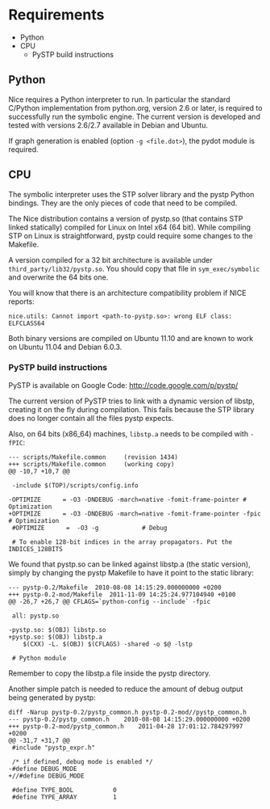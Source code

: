 # Requirements #

  * Python
  * CPU
    * PySTP build instructions

## Python ##

Nice requires a Python interpreter to run. In particular the standard C/Python implementation from python.org, version 2.6 or later, is required to successfully run the symbolic engine. The current version is developed and tested with versions 2.6/2.7 available in Debian and Ubuntu.

If graph generation is enabled (option `-g <file.dot>`), the pydot module is required.

## CPU ##

The symbolic interpreter uses the STP solver library and the pystp Python bindings. They are the only pieces of code that need to be compiled.

The Nice distribution contains a version of pystp.so (that contains STP linked statically) compiled for Linux on Intel x64 (64 bit). While compiling STP on Linux is straightforward, pystp could require some changes to the Makefile.

A version compiled for a 32 bit architecture is available under `third_party/lib32/pystp.so`. You should copy that file in `sym_exec/symbolic` and overwrite the 64 bits one.

You will know that there is an architecture compatibility problem if NICE reports:
```
nice.utils: Cannot import <path-to-pystp.so>: wrong ELF class: ELFCLASS64
```

Both binary versions are compiled on Ubuntu 11.10 and are known to work on Ubuntu 11.04 and Debian 6.0.3.

### PySTP build instructions ###

PySTP is available on Google Code: http://code.google.com/p/pystp/

The current version of PySTP tries to link with a dynamic version of libstp, creating it on the fly during compilation. This fails because the STP library does no longer contain all the files pystp expects.

Also, on 64 bits (x86\_64) machines, `libstp.a` needs to be compiled with `-fPIC`:
```
--- scripts/Makefile.common     (revision 1434)
+++ scripts/Makefile.common     (working copy)
@@ -10,7 +10,7 @@
 
 -include $(TOP)/scripts/config.info
 
-OPTIMIZE      = -O3 -DNDEBUG -march=native -fomit-frame-pointer # Optimization
+OPTIMIZE      = -O3 -DNDEBUG -march=native -fomit-frame-pointer -fpic # Optimization
 #OPTIMIZE      =  -O3 -g            # Debug
 
 # To enable 128-bit indices in the array propagators. Put the INDICES_128BITS
```

We found that pystp.so can be linked against libstp.a (the static version), simply by changing the pystp Makefile to have it point to the static library:
```
--- pystp-0.2/Makefile	2010-08-08 14:15:29.000000000 +0200
+++ pystp-0.2-mod/Makefile	2011-11-09 14:25:24.977104940 +0100
@@ -26,7 +26,7 @@ CFLAGS=`python-config --include` -fpic
 
 all: pystp.so
 
-pystp.so: $(OBJ) libstp.so
+pystp.so: $(OBJ) libstp.a
 	$(CXX) -L. $(OBJ) $(CFLAGS) -shared -o $@ -lstp
 
 # Python module
```
Remember to copy the libstp.a file inside the pystp directory.

Another simple patch is needed to reduce the amount of debug output being generated by pystp:
```
diff -Narup pystp-0.2/pystp_common.h pystp-0.2-mod//pystp_common.h
--- pystp-0.2/pystp_common.h	2010-08-08 14:15:29.000000000 +0200
+++ pystp-0.2-mod/pystp_common.h	2011-04-28 17:01:12.784297997 +0200
@@ -31,7 +31,7 @@
 #include "pystp_expr.h"
 
 /* if defined, debug mode is enabled */
-#define DEBUG_MODE
+//#define DEBUG_MODE
 
 #define TYPE_BOOL           0
 #define TYPE_ARRAY          1
```